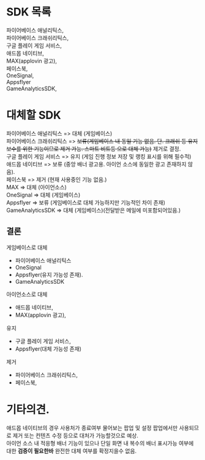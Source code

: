 # SDK 목록
파이어베이스 애널리틱스,  
파이어베이스 크래쉬리틱스,  
구글 플레이 게임 서비스,  
애드몹 네이티브,  
MAX(applovin 광고),  
페이스북,  
OneSignal,  
Appsflyer  
GameAnalyticsSDK,  


# 대체할 SDK  
파이어베이스 애널리틱스 => 대체 (게임베이스)  
파이어베이스 크래쉬리틱스 => ~~보류(게임베이스 내 동일 기능 없음. 단. 크래쉬 등 유지보수를 위한 기능이므로 제거 가능. 스마트 비트등 으로 대체 가능)~~ 제거로 결정.   
구글 플레이 게임 서비스 => 유지 (게임 진행 정보 저장 및 랭킹 표시를 위해 필수적)  
애드몹 네이티브 => 보류 (중앙 배너 광고용. 아이언 소스에 동일한 광고 존재하지 않음).  
페이스북 => 제거 (현재 사용중인 기능 없음.)  
MAX => 대체 (아이언소스)  
OneSignal => 대체 (게임베이스)  
Appsflyer => 보류 (게임베이스로 대체 가능하지만 기능적인 차이 존재)  
GameAnalyticsSDK => 대체 (게임베이스)(전달받은 메일에 미포함되어있음.)  

## 결론
게임베이스로 대체 
- 파이어베이스 애널리틱스 
- OneSignal  
- Appsflyer(유지 가능성 존재).  
- GameAnalyticsSDK 

아이언소스로 대체
- 애드몹 네이티브,  
- MAX(applovin 광고), 

유지
- 구글 플레이 게임 서비스,  
- Appsflyer(대체 가능성 존재)

제거
- 파이어베이스 크래쉬리틱스, 
- 페이스북,  

# 기타의견.
애드몹 네이티브의 경우 사용처가 종료여부 물어보는 팝업 및 설정 팝업에서만 사용되므로 제거 또는 컨텐츠 수정 등으로 대처가 가능할것으로 예상.  
아이언 소스 내 적응형 배너 기능이 있으나 단일 화면 내 복수의 배너 표시가능 여부에 대한 **검증이 필요한바** 완전한 대체 여부를 확정지을수 없음.  